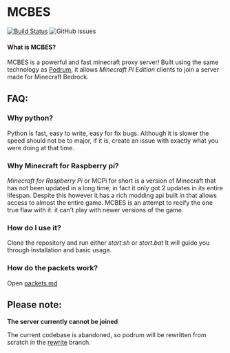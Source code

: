 # MCBES

[![Build Status](https://travis-ci.org/Mcbes/MCBES.svg?branch=master)](https://travis-ci.org/mcpi-devs/MCBES) ![GitHub issues](https://img.shields.io/github/issues-raw/mcpi-revival/mcbes)


#### What is MCBES?
MCBES is a powerful and fast minecraft proxy server!
Built using the same technology as [Podrum](http://github.com/podrum/podrum), it allows *Minecraft PI Edition* clients to join a server made for Minecraft Bedrock.

## FAQ:
### Why python?
Python is fast, easy to write, easy for fix bugs. Although it is slower the speed should not be to major, if it is, create an issue with exactly what you were doing at that time.

### Why Minecraft for Raspberry pi?
*Minecraft for Raspberry Pi* or MCPi for short is a version of Minecraft that has not been updated in a long time; in fact it only got 2 updates in its entire lifespan. Despite this however it has a rich modding api built in that allows access to almost the entire game. 
MCBES is an attempt to recify the one true flaw with it: it can't play with newer versions of the game. 

### How do I use it?
Clone the repository and run either *start.sh* or *start.bat*
It will guide you through installation and basic usage.

### How do the packets work?
Open [packets.md](https://github.com/mcpi-revival/MCBES/blob/master/packets.md)

## Please note:
**The server currently cannot be joined**

The current codebase is abandoned, so podrum will be rewritten from scratch in the [rewrite](https://github.com/MCPI-Revival/MCBES/tree/rewrite) branch.
